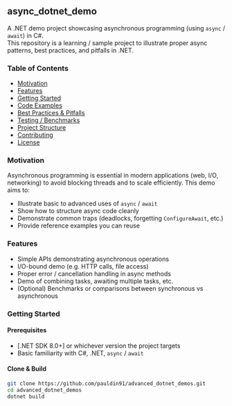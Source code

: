 ## async_dotnet_demo

A .NET demo project showcasing asynchronous programming (using `async` / `await`) in C#.  
This repository is a learning / sample project to illustrate proper async patterns, best practices, and pitfalls in .NET.

### Table of Contents

- [Motivation](#motivation)  
- [Features](#features)  
- [Getting Started](#getting-started)  
- [Code Examples](#code-examples)  
- [Best Practices & Pitfalls](#best-practices--pitfalls)  
- [Testing / Benchmarks](#testing--benchmarks)  
- [Project Structure](#project-structure)  
- [Contributing](#contributing)  
- [License](#license)  

### Motivation

Asynchronous programming is essential in modern applications (web, I/O, networking) to avoid blocking threads and to scale efficiently. This demo aims to:

- Illustrate basic to advanced uses of `async` / `await`  
- Show how to structure async code cleanly  
- Demonstrate common traps (deadlocks, forgetting `ConfigureAwait`, etc.)  
- Provide reference examples you can reuse  

### Features

- Simple APIs demonstrating asynchronous operations  
- I/O-bound demo (e.g. HTTP calls, file access)  
- Proper error / cancellation handling in async methods  
- Demo of combining tasks, awaiting multiple tasks, etc.  
- (Optional) Benchmarks or comparisons between synchronous vs asynchronous  

### Getting Started

#### Prerequisites

- [.NET SDK 8.0+] or whichever version the project targets  
- Basic familiarity with C#, .NET, `async` / `await`  

#### Clone & Build

```bash
git clone https://github.com/pauldin91/advanced_dotnet_demos.git
cd advanced_dotnet_demos
dotnet build
